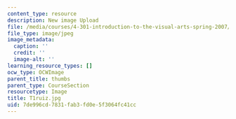 ```yaml
---
content_type: resource
description: New image Upload
file: /media/courses/4-301-introduction-to-the-visual-arts-spring-2007/7de996cd7831fab3fd0e5f3064fc41cc_T1ruiz.jpg
file_type: image/jpeg
image_metadata:
  caption: ''
  credit: ''
  image-alt: ''
learning_resource_types: []
ocw_type: OCWImage
parent_title: thumbs
parent_type: CourseSection
resourcetype: Image
title: T1ruiz.jpg
uid: 7de996cd-7831-fab3-fd0e-5f3064fc41cc
---
```

